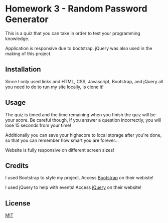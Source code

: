 # Homework 3 - Random Password Generator
This is a quiz that you can take in order to test your programming knowledge.

Application is responsive due to bootstrap. jQuery was also used in the making of this project.

## Installation
Since I only used links and HTML, CSS, Javascript, Bootstrap, and jQuery all you need to do to run my site locally, is clone it!

## Usage
The quiz is timed and the time remaining when you finish the quiz will be your score. Be careful though, if you answer a question incorrectly, you will lose 15 seconds from your time!

Additionally you can save your highscore to local storage after you're done, so that you can remember how smart you are forever...

Website is fully responsive on different screen sizes!

## Credits
I used Bootstrap to style my project. Access [Bootstrap](https://getbootstrap.com/) on their webiste!

I used jQuery to help with events! Access [jQuery](https://https://jquery.com/) on their website!

## License
[MIT](https://choosealicense.com/licenses/mit/)
